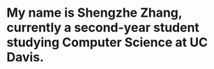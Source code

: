 # My name is Shengzhe Zhang, currently a second-year student studying Computer Science at UC Davis.
